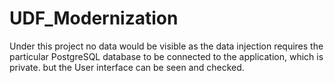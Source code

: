 # UDF_Modernization

Under this project no data would be visible as the data injection requires the particular PostgreSQL database to be connected to the application, which is private. but the User interface can be seen and checked.
